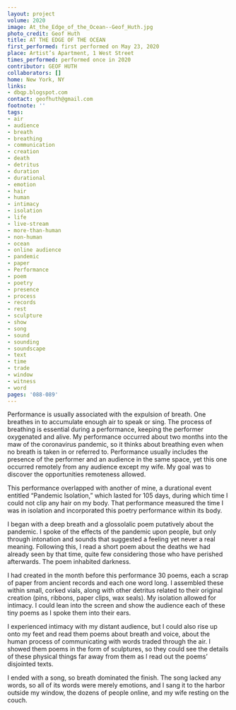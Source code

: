 ```yaml
---
layout: project
volume: 2020
image: At_the_Edge_of_the_Ocean--Geof_Huth.jpg
photo_credit: Geof Huth
title: AT THE EDGE OF THE OCEAN
first_performed: first performed on May 23, 2020
place: Artist’s Apartment, 1 West Street
times_performed: performed once in 2020
contributor: GEOF HUTH
collaborators: []
home: New York, NY
links:
- dbqp.blogspot.com
contact: geofhuth@gmail.com
footnote: ''
tags:
- air
- audience
- breath
- breathing
- communication
- creation
- death
- detritus
- duration
- durational
- emotion
- hair
- human
- intimacy
- isolation
- life
- live-stream
- more-than-human
- non-human
- ocean
- online audience
- pandemic
- paper
- Performance
- poem
- poetry
- presence
- process
- records
- rest
- sculpture
- show
- song
- sound
- sounding
- soundscape
- text
- time
- trade
- window
- witness
- word
pages: '088-089'
---
```


Performance is usually associated with the expulsion of breath. One breathes in to accumulate enough air to speak or sing. The process of breathing is essential during a performance, keeping the performer oxygenated and alive. My performance occurred about two months into the maw of the coronavirus pandemic, so it thinks about breathing even when no breath is taken in or referred to. Performance usually includes the presence of the performer and an audience in the same space, yet this one occurred remotely from any audience except my wife. My goal was to discover the opportunities remoteness allowed. 

This performance overlapped with another of mine, a durational event entitled “Pandemic Isolation,” which lasted for 105 days, during which time I could not clip any hair on my body. That performance measured the time I was in isolation and incorporated this poetry performance within its body.

I began with a deep breath and a glossolalic poem putatively about the pandemic. I spoke of the effects of the pandemic upon people, but only through intonation and sounds that suggested a feeling yet never a real meaning. Following this, I read a short poem about the deaths we had already seen by that time, quite few considering those who have perished afterwards. The poem inhabited darkness.

I had created in the month before this performance 30 poems, each a scrap of paper from ancient records and each one word long. I assembled these within small, corked vials, along with other detritus related to their original creation (pins, ribbons, paper clips, wax seals). My isolation allowed for intimacy. I could lean into the screen and show the audience each of these tiny poems as I spoke them into their ears. 

I experienced intimacy with my distant audience, but I could also rise up onto my feet and read them poems about breath and voice, about the human process of communicating with words traded through the air. I showed them poems in the form of sculptures, so they could see the details of these physical things far away from them as I read out the poems’ disjointed texts.

I ended with a song, so breath dominated the finish. The song lacked any words, so all of its words were merely emotions, and I sang it to the harbor outside my window, the dozens of people online, and my wife resting on the couch.
